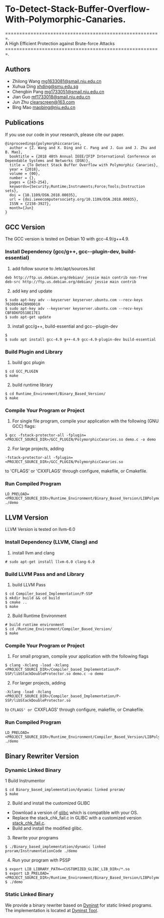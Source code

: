 # To-Detect-Stack-Buffer-Overflow-With-Polymorphic-Canaries.  
=======================================================.  
A High Efficient Protection against Brute-force Attacks
=======================================================. 

## Authors
- Zhilong Wang <mg1633081@smail.nju.edu.cn>
- Xuhua Ding <xhding@smu.edu.sg>
- Chengbin Pang <mg1733051@smail.nju.edu.cn>
- Jian Guo <mf1733018@smail.nju.edu.cn>
- Jun Zhu <clearscreen@163.com>
- Bing Mao <maobing@nju.edu.cn>


## Publications
If you use our code in your research, please cite our paper.

```
@inproceedings{polymorphiccanaries,
  author = {Z. Wang and X. Ding and C. Pang and J. Guo and J. Zhu and B. Mao},
  booktitle = {2018 48th Annual IEEE/IFIP International Conference on Dependable Systems and Networks (DSN)},
  title = {To Detect Stack Buffer Overflow with Polymorphic Canaries},
  year = {2018},
  volume = {00},
  number = {},
  pages = {243-254},
  keywords={Security;Runtime;Instruments;Force;Tools;Instruction sets},
  doi = {10.1109/DSN.2018.00035},
  url = {doi.ieeecomputersociety.org/10.1109/DSN.2018.00035},
  ISSN = {2158-3927},
  month={Jun}
}
```
## GCC Version
The GCC version is tested on Debian 10 with gcc-4.9/g++4.9.

### Install Dependency (gcc/g++, gcc-<version>-plugin-dev, build-essential)

1. add follow source to /etc/apt/sources.list
```
deb http://ftp.us.debian.org/debian/ jessie main contrib non-free
deb-src http://ftp.us.debian.org/debian/ jessie main contrib 
```

2. add key and update
```
$ sudo apt-key adv --keyserver keyserver.ubuntu.com --recv-keys 7638D0442B90D010
$ sudo apt-key adv --keyserver keyserver.ubuntu.com --recv-keys CBF8D6FD518E17E1
$ sudo apt-get update
```

3. install gcc/g++, build-essential and gcc-<version>-plugin-dev
```
$ 
$ sudo apt install gcc-4.9 g++-4.9 gcc-4.9-plugin-dev build-essential
```

### Build Plugin and Library 
1. build gcc plugin
```
$ cd GCC_PLUGIN
$ make
```
2. build runtime library
```
$ cd Runtime_Environment/Binary_Based_Version/
$ make
```

### Compile Your Program or Project

1. For single file program, compile your application with the following (GNU GCC) flags: 
```
$ gcc -fstack-protector-all -fplugin=<PROJECT_SOURCE_DIR>/GCC_PLUGIN/PolymorphicCanaries.so demo.c -o demo
```

2. For large projects, adding 
```
-fstack-protector-all -fplugin=<PROJECT_SOURCE_DIR>/GCC_PLUGIN/PolymorphicCanaries.so
```
to 'CFLAGS' or 'CXXFLAGS' through configure, makefile, or Cmakefile.

### Run Compiled Program
```
LD_PRELOAD=<PROJECT_SOURCE_DIR>/Runtime_Environment/Binary_Based_Version/LIBPolymorphicCanaries.so ./demo
```


## LLVM Version
LLVM Version is tested on llvm-6.0

### Install Dependency (LLVM, Clang) and 
1. install llvm and clang
```
# sudo apt-get install llvm-6.0 clang-6.0
```

### Build LLVM Pass and and Library 

1. build LLVM Pass 
```
$ cd Compiler_based_Implementation/P-SSP
$ mkdir build && cd build
$ cmake ..
$ make
```

2. Build Runtime Environment
~~~~{.sh}
# build runtime environment
$ cd /Runtime_Environment/Compiler_Based_Version/
$ make
~~~~

### Compile Your Program or Project
1. For small program, compile your application with the following flags
```
$ clang -Xclang -load -Xclang <PROJECT_SOURCE_DIR>/Compiler_based_Implementation/P-SSP/libStackDoubleProtector.so demo.c -o demo
```


2. For larger projects, adding 
```
-Xclang -load -Xclang <PROJECT_SOURCE_DIR>/Compiler_based_Implementation/P-SSP/libStackDoubleProtector.so
```
to `CFLAGS' or `CXXFLAGS' through configure, makefile, or Cmakefile.

### Run Compiled Program
```
LD_PRELOAD=<PROJECT_SOURCE_DIR>/Runtime_Environment/Compiler_Based_Version/LIBPolymorphicCanaries.so ./demo
```


## Binary Rewriter Version


### Dynamic Linked Binary

1 Build Instrumentor
```
$ cd Binary_based_implementation/dynamic linked proram/
$ make
```

2. Build and install the customized GLIBC

- Download a version of [glibc](https://www.gnu.org/software/libc/) which is compatible with your OS.
- Replace the stack_chk_fail.c in GLIBC with a customized version [stack_chk_fail.c](https://github.com/zhilongwang/PolymorphicCanaries/blob/master/Binary_based_implementation/dynamic%20linked%20proram/stack_chk_fail.c).
- Build and install the modified glibc.

3. Rewrite your programs
```
$ ./Binary_based_implementation/dynamic linked proram/InstrumentationCode ./demo
```  

4. Run your program with PSSP
```
$ export LIB_LIBRARY_PATH=<CUSTOMIZED_GLIBC_LIB_DIR>/*.so
$ export LD_PRELOAD=<PROJECT_SOURCE_DIR>/Runtime_Environment/Binary_Based_Version/LIBPolymorphicCanaries.so
$ ./demo
```

### Static Linked Binary

We provide a binary rewriter based on [Dyninst](http://www.umiacs.umd.edu/mc2symposium/slides/securityTutorialDyninst.pdf) for static linked programs. The implementation is located at [Dyninst Tool](https://github.com/zhilongwang/PolymorphicCanaries/tree/master/Binary_based_implementation/static%20linked%20program).

